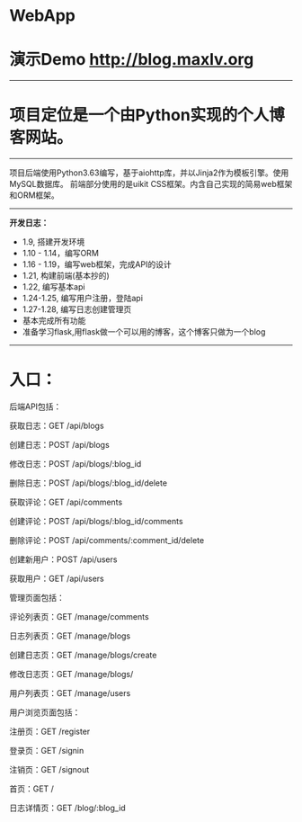 ﻿# WebApp

# 演示Demo http://blog.maxlv.org
---

# 项目定位是一个由Python实现的个人博客网站。

---

项目后端使用Python3.63编写，基于aiohttp库，并以Jinja2作为模板引擎。使用MySQL数据库。
前端部分使用的是uikit CSS框架。内含自己实现的简易web框架和ORM框架。

---

**开发日志：**

- 1.9, 搭建开发环境
- 1.10 - 1.14，编写ORM
- 1.16 - 1.19，编写web框架，完成API的设计
- 1.21, 构建前端(基本抄的)
- 1.22, 编写基本api
- 1.24-1.25, 编写用户注册，登陆api
- 1.27-1.28, 编写日志创建管理页
- 基本完成所有功能
- 准备学习flask,用flask做一个可以用的博客，这个博客只做为一个blog

---

# 入口：


后端API包括：

获取日志：GET /api/blogs

创建日志：POST /api/blogs

修改日志：POST /api/blogs/:blog_id

删除日志：POST /api/blogs/:blog_id/delete

获取评论：GET /api/comments

创建评论：POST /api/blogs/:blog_id/comments

删除评论：POST /api/comments/:comment_id/delete

创建新用户：POST /api/users

获取用户：GET /api/users

管理页面包括：

评论列表页：GET /manage/comments

日志列表页：GET /manage/blogs

创建日志页：GET /manage/blogs/create

修改日志页：GET /manage/blogs/

用户列表页：GET /manage/users

用户浏览页面包括：

注册页：GET /register

登录页：GET /signin

注销页：GET /signout

首页：GET /

日志详情页：GET /blog/:blog_id

